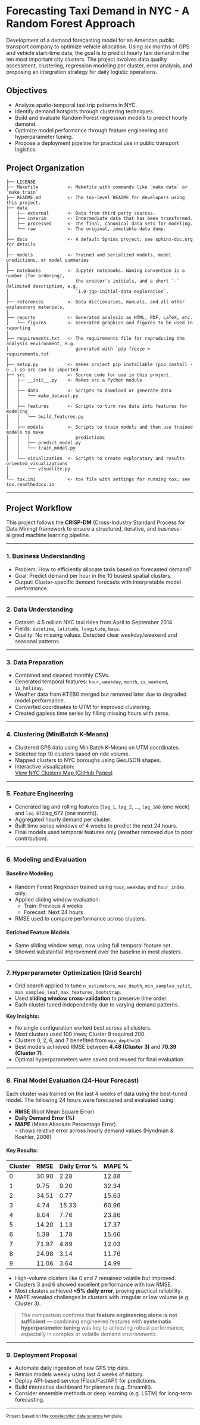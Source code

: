 # Forecasting Taxi Demand in NYC - A Random Forest Approach

Development of a demand forecasting model for an American public transport company to optimize vehicle allocation. Using six months of GPS and vehicle start-time data, the goal is to predict hourly taxi demand in the ten most important city clusters. The project involves data quality assessment, clustering, regression modeling per cluster, error analysis, and proposing an integration strategy for daily logistic operations.

##  Objectives

- Analyze spatio-temporal taxi trip patterns in NYC.
- Identify demand hotspots through clustering techniques.
- Build and evaluate Random Forest regression models to predict hourly demand.
- Optimize model performance through feature engineering and hyperparameter tuning.
- Propose a deployment pipeline for practical use in public transport logistics.

## Project Organization

    ├── LICENSE
    ├── Makefile           <- Makefile with commands like `make data` or `make train`
    ├── README.md          <- The top-level README for developers using this project.
    ├── data
    │   ├── external       <- Data from third party sources.
    │   ├── interim        <- Intermediate data that has been transformed.
    │   ├── processed      <- The final, canonical data sets for modeling.
    │   └── raw            <- The original, immutable data dump.
    │
    ├── docs               <- A default Sphinx project; see sphinx-doc.org for details
    │
    ├── models             <- Trained and serialized models, model predictions, or model summaries
    │
    ├── notebooks          <- Jupyter notebooks. Naming convention is a number (for ordering),
    │                         the creator's initials, and a short `-` delimited description, e.g.
    │                         `1.0-jqp-initial-data-exploration`.
    │
    ├── references         <- Data dictionaries, manuals, and all other explanatory materials.
    │
    ├── reports            <- Generated analysis as HTML, PDF, LaTeX, etc.
    │   └── figures        <- Generated graphics and figures to be used in reporting
    │
    ├── requirements.txt   <- The requirements file for reproducing the analysis environment, e.g.
    │                         generated with `pip freeze > requirements.txt`
    │
    ├── setup.py           <- makes project pip installable (pip install -e .) so src can be imported
    ├── src                <- Source code for use in this project.
    │   ├── __init__.py    <- Makes src a Python module
    │   │
    │   ├── data           <- Scripts to download or generate data
    │   │   └── make_dataset.py
    │   │
    │   ├── features       <- Scripts to turn raw data into features for modeling
    │   │   └── build_features.py
    │   │
    │   ├── models         <- Scripts to train models and then use trained models to make
    │   │   │                 predictions
    │   │   ├── predict_model.py
    │   │   └── train_model.py
    │   │
    │   └── visualization  <- Scripts to create exploratory and results oriented visualizations
    │       └── visualize.py
    │
    └── tox.ini            <- tox file with settings for running tox; see tox.readthedocs.io


--------
##  Project Workflow

This project follows the **CRISP-DM** (Cross-Industry Standard Process for Data Mining) framework to ensure a structured, iterative, and business-aligned machine learning pipeline.

---

### 1. Business Understanding

- Problem: How to efficiently allocate taxis based on forecasted demand?
- Goal: Predict demand per hour in the 10 busiest spatial clusters.
- Output: Cluster-specific demand forecasts with interpretable model performance.

---

### 2. Data Understanding

- Dataset: 4.5 million NYC taxi rides from April to September 2014.
- Fields: `datetime`, `latitude`, `longitude`, `base`.
- Quality: No missing values. Detected clear weekday/weekend and seasonal patterns.

---

### 3. Data Preparation

- Combined and cleaned monthly CSVs.
- Generated temporal features: `hour`, `weekday`, `month`, `is_weekend`, `is_holiday`.
- Weather data from KTEB0 merged but removed later due to degraded model performance.
- Converted coordinates to UTM for improved clustering.
- Created gapless time series by filling missing hours with zeros.

---

### 4. Clustering (MiniBatch K-Means)

- Clustered GPS data using MiniBatch K-Means on UTM coordinates.
- Selected top 10 clusters based on ride volume.
- Mapped clusters to NYC boroughs using GeoJSON shapes.
- Interactive visualization:  
  [View NYC Clusters Map (GitHub Pages)](https://sgbyteninja.github.io/nyc-taxi-demand-forecasting/nyc_clustered_sample_map.html)

---

### 5. Feature Engineering

- Generated lag and rolling features (`lag_1`, `lag_2`, ..., `lag_168` (one week) and `lag_672`lag_672 (one month)).
- Aggregated hourly demand per cluster.
- Built time series windows of 4 weeks to predict the next 24 hours.
- Final models used temporal features only (weather removed due to poor contribution).

---

### 6. Modeling and Evaluation

#### Baseline Modeling

- Random Forest Regressor trained using `hour`, `weekday` and `hour_index` only.
- Applied sliding window evaluation:
  - Train: Previous 4 weeks  
  - Forecast: Next 24 hours  
- RMSE used to compare performance across clusters.

#### Enriched Feature Models

- Same sliding window setup, now using full temporal feature set.
- Showed substantial improvement over the baseline in most clusters.

---

### 7. Hyperparameter Optimization (Grid Search)

- Grid search applied to tune `n_estimators`, `max_depth`, `min_samples_split`, `min_samples_leaf`, `max_features`, `bootstrap`.
- Used **sliding window cross-validation** to preserve time order.
- Each cluster tuned independently due to varying demand patterns.

**Key Insights:**

- No single configuration worked best across all clusters.
- Most clusters used 100 trees; Cluster 9 required 200.
- Clusters 0, 2, 6, and 7 benefited from `max_depth=10`.
- Best models achieved RMSE between **4.48 (Cluster 3)** and **70.39 (Cluster 7)**.
- Optimal hyperparameters were saved and reused for final evaluation.

---

### 8. Final Model Evaluation (24-Hour Forecast)

Each cluster was trained on the last 4 weeks of data using the best-tuned model. The following 24 hours were forecasted and evaluated using:

- **RMSE** (Root Mean Square Error)
- **Daily Demand Error (%)**
- **MAPE** (Mean Absolute Percentage Error)  
  – shows relative error across hourly demand values (Hyndman & Koehler, 2006)

#### Key Results:

| Cluster | RMSE   | Daily Error % | MAPE %  |
|---------|--------|----------------|---------|
| 0       | 30.90  | 2.28           | 12.88   |
| 1       | 9.75   | 9.20           | 32.34   |
| 2       | 34.51  | 0.77           | 15.63   |
| 3       | 4.74   | 15.33          | 60.96   |
| 4       | 8.04   | 7.76           | 23.86   |
| 5       | 14.20  | 1.13           | 17.37   |
| 6       | 5.39   | 1.78           | 15.66   |
| 7       | 71.97  | 4.89           | 12.03   |
| 8       | 24.98  | 3.14           | 11.76   |
| 9       | 11.06  | 3.64           | 14.99   |

- High-volume clusters like 0 and 7 remained volatile but improved.
- Clusters 3 and 6 showed excellent performance with low RMSE.
- Most clusters achieved **<5% daily error**, proving practical reliability.
- MAPE revealed challenges in clusters with irregular or low volume (e.g. Cluster 3).

> The comparison confirms that **feature engineering alone is not sufficient** — combining engineered features with **systematic hyperparameter tuning** was key to achieving robust performance, especially in complex or volatile demand environments.

---

### 9. Deployment Proposal

- Automate daily ingestion of new GPS trip data.
- Retrain models weekly using last 4 weeks of history.
- Deploy API-based service (Flask/FastAPI) for predictions.
- Build interactive dashboard for planners (e.g. Streamlit).
- Consider ensemble methods or deep learning (e.g. LSTM) for long-term forecasting.

---

<small>Project based on the <a href="https://drivendata.github.io/cookiecutter-data-science/" target="_blank">cookiecutter data science</a> template.</small>